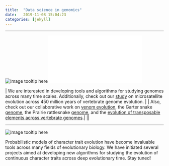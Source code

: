 ```yaml
---
title:  "Data science in genomics"
date:   2019-11-08 15:04:23
categories: [jekyll]
---
```


------------------------------------------------------------------------------------------------------
![image tooltip here](images/Box45.png)![image tooltip here](images/EG1.pdf)

| We are interested in developing tools and algorithms for studying genomes across many time scales. Additionally, check out our [study](https://www.nrcresearchpress.com/doi/10.1139/gen-2015-0124?url_ver=Z39.88-2003&rfr_id=ori%3Arid%3Acrossref.org&rfr_dat=cr_pub%3Dwww.ncbi.nlm.nih.gov&#.Xcwlay2ZNkU) on microsatellite evolution across 450 million years of vertebrate genome evolution. |
| Also, check out our collaborative work on [venom evolution](https://academic.oup.com/mbe/article/32/1/173/2925580), the Garter snake [genome](https://academic.oup.com/gbe/article/10/8/2110/5061318), the Prairie rattlesnake [genome](https://genome.cshlp.org/content/early/2019/03/15/gr.240952.118.abstract), and the [evolution of transposable elements across vertebrate genomes](https://www.nature.com/articles/s41467-018-05279-1).|
||


------------------------------------------------------------------------------------------------------

![image tooltip here](images/Box5.png)

Probabilistic models of character trait evolution have become invaluable tools across many fields of evolutionary biology. We have initiated several projects aimed at developing new algorithms for studying the evolution of continuous character traits across deep evolutionary time. Stay tuned!
